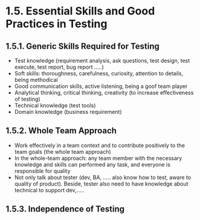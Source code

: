 # 1.5. Essential Skills and Good Practices in Testing

## 1.5.1. Generic Skills Required for Testing 
- Test knowledge (requirement analysis, ask questions, test design, test execute, test report, bug report …..)
- Soft skills: thoroughness, carefulness, curiosity, attention to details, being methodical
- Good communication skills, active listening, being a goof team player
- Analytical thinking, critical thinking, creativity (to increase effectiveness of testing)
- Technical knowledge (test tools)
- Domain knowledge (business requirement)

## 1.5.2. Whole Team Approach
- Work effectively in a team context and to contribute positively to the team goals (the whole team approach)
- In the whole-team approach: any team member with the necessary knowledge and skills can performed any task, and everyone is responsible for quality
- Not only talk about tester (dev, BA, ….. also know how to test, aware to quality of product). Beside, tester also need to have knowledge about technical to support dev,…..

## 1.5.3. Independence of Testing 
